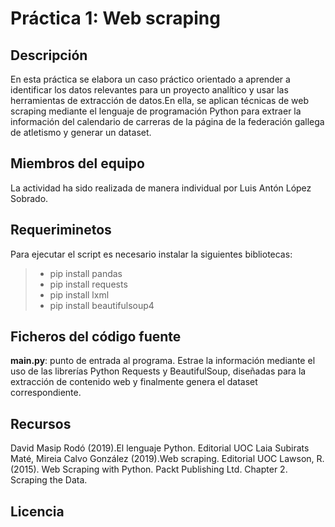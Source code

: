 # Práctica 1: Web scraping

## Descripción

En esta práctica se elabora un caso práctico orientado a aprender a identificar los datos relevantes para un proyecto analítico y usar las herramientas de extracción de datos.En ella, se aplican técnicas de web scraping mediante el lenguaje de programación Python para extraer la información del calendario de carreras de la página de la federación gallega de atletismo y generar un dataset.

## Miembros del equipo
La actividad ha sido realizada de manera individual por Luis Antón López Sobrado.

## Requeriminetos
Para ejecutar el script es necesario instalar la siguientes bibliotecas:

> * pip install pandas
> * pip install requests
> * pip install lxml
> * pip install beautifulsoup4

## Ficheros del código fuente
**main.py**: punto de entrada al programa. Estrae la información mediante el uso de las librerías Python Requests y BeautifulSoup, diseñadas para la extracción de contenido web y finalmente genera el dataset correspondiente.

## Recursos

David Masip Rodó (2019).El lenguaje Python. Editorial UOC
Laia Subirats Maté, Mireia Calvo González (2019).Web scraping. Editorial UOC
Lawson, R. (2015). Web Scraping with Python. Packt Publishing Ltd. Chapter 2. Scraping the Data.

## Licencia 


